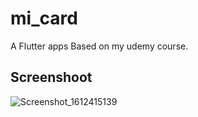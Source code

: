 # mi_card

A Flutter apps Based on my udemy course.

## Screenshoot

![Screenshot_1612415139](https://user-images.githubusercontent.com/35098853/106847784-343d3280-66e2-11eb-8cd3-f8079f49a4f0.png)


